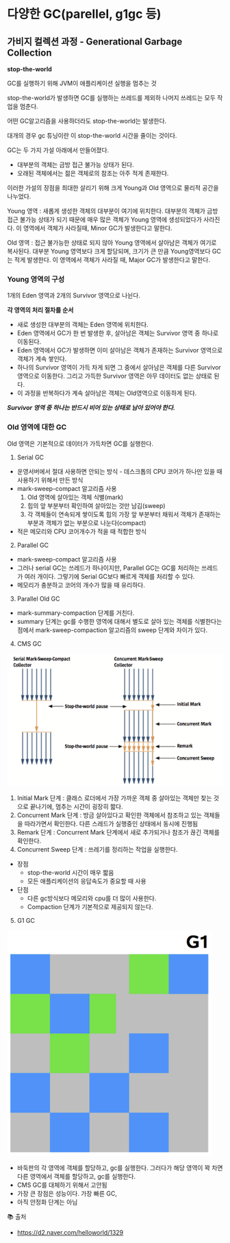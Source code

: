 # 다양한 GC(parellel, g1gc 등)

## 가비지 컬렉션 과정 - Generational Garbage Collection

**stop-the-world**

GC를 실행하기 위해 JVM이 애플리케이션 실행을 멈추는 것

stop-the-world가 발생하면 GC를 실행하는 쓰레드를 제외하 나머지 쓰레드는 모두 작업을 멈춘다. 

어떤 GC알고리즘을 사용하더라도 stop-the-world는 발생한다.

대개의 경우 gc 튜닝이란 이 stop-the-world 시간을 줄이는 것이다.

GC는 두 가지 가설 아래에서 만들어졌다.

- 대부분의 객체는 금방 접근 불가능 상태가 된다.
- 오래된 객체에서는 젊은 객체로의 참조는 아주 적게 존재한다.

이러한 가설의 장점을 최대한 살리기 위해 크게 Young과 Old 영역으로 물리적 공간을 나누었다. 

Young 영역 : 새롭게 생성한 객체의 대부분이 여기에 위치한다. 대부분의 객체가 금방 접근 불가능 상태가 되기 때문에 매우 많은 객체가 Young 영역에 생성되었다가 사라진다. 이 영역에서 객체가 사라질때, Minor GC가 발생한다고 말한다. 

Old 영역 : 접근 불가능한 상태로 되지 않아 Young 영역에서 살아남은 객체가 여기로 복사된다. 대부분 Young 영역보다 크게 할당되며, 크기가 큰 만큼 Young영역보다 GC는 적게 발생한다. 이 영역에서 객체가 사라질 때, Major GC가 발생한다고 말한다.

### Young 영역의 구성

1개의 Eden 영역과 2개의 Survivor 영역으로 나뉜다. 

**각 영역의 처리 절차를 순서**

- 새로 생성한 대부분의 객체는 Eden 영역에 위치한다.
- Eden 영역에서 GC가 한 번 발생한 후, 살아남은 객체는 Survivor 영역 중 하나로 이동된다.
- Eden 영역에서 GC가 발생하면 이미 살아남은 객체가 존재하는 Survivor 영역으로 객체가 계속 쌓인다.
- 하나의 Survivor 영역이 가득 차게 되면 그 중에서 살아남은 객체를 다른 Survivor 영역으로 이동한다. 그리고 가득한 Survivor 영역은 아무 데이터도 없는 상태로 된다.
- 이 과정을 반복하다가 계속 살아남은 객체는 Old영역으로 이동하게 된다.

***Survivor  영역 중 하나는 반드시 비어 있는 상태로 남아 있어야 한다.***

### Old 영역에 대한 GC

Old 영역은 기본적으로 데이터가 가득차면 GC를 실행한다. 

1) Serial GC

- 운영서버에서 절대 사용하면 안되는 방식 - 데스크톱의 CPU 코어가 하나만 있을 때 사용하기 위해서 만든 방식
- mark-sweep-compact 알고리즘 사용
    1. Old 영역에 살아있는 객체 식별(mark)
    2. 힙의 앞 부분부터 확인하여 살아있는 것만 남김(sweep)
    3. 각 객체들이 연속되게 쌓이도록 힙의 가장 앞 부분부터 채워서 객체가 존재하는 부분과 객체가 없는 부분으로 나눈다(compact)
- 적은 메모리와 CPU 코어개수가 적을 때 적합한 방식

2) Parallel GC

- mark-sweep-compact 알고리즘 사용
- 그러나 serial GC는 쓰레드가 하나이지만, Parallel GC는 GC를 처리하는 쓰레드가 여러 개이다. 그렇기에 Serial GC보다 빠르게 객체를 처리할 수 있다.
- 메모리가 충분하고 코어의 개수가 많을 때 유리하다.

3) Parallel Old GC

- mark-summary-compaction 단계를 거친다.
- summary 단계는 gc를 수행한 영역에 대해서 별도로 살아 있는 객체를 식별한다는 점에서 mark-sweep-compaction 알고리즘의 sweep 단계와 차이가 있다.

4) CMS GC

![img](img/ye_cmsgc.png)

1. Initial Mark 단계 : 클래스 로더에서 가장 가까운 객체 중 살아있는 객체만 찾는 것으로 끝나기에, 멈추는 시간이 굉장히 짧다.
2. Concurrent Mark 단계 : 방금 살아있다고 확인한 객체에서 참조하고 있는 객체들을 따라가면서 확인한다. 다른 스레드가 실행중인 상태에서 동시에 진행됨
3. Remark  단계 : Concurrent Mark 단계에서 새로 추가되거나 참조가 끊긴 객체를 확인한다. 
4. Concurrent Sweep 단계 : 쓰레기를 정리하는 작업을 실행한다. 
- 장점
    - stop-the-world 시간이 매우 짧음
    - 모든 애플리케이션의 응답속도가 중요할 때 사용
- 단점
    - 다른 gc방식보다 메모리와 cpu를 더 많이 사용한다.
    - Compaction 단계가 기본적으로 제공되지 않는다.

5) G1 GC

![img](img/ye_g1.png)

- 바둑판의 각 영역에 객체를 할당하고, gc를 실행한다. 그러다가 해당 영역이 꽉 차면 다른 영역에서 객체를 할당하고, gc를 실행한다.
- CMS GC를 대체하기 위해서 고안됨
- 가장 큰 장점은 성능이다. 가장 빠른 GC,
- 아직 안정화 단계는 아님

📚 출처

- https://d2.naver.com/helloworld/1329